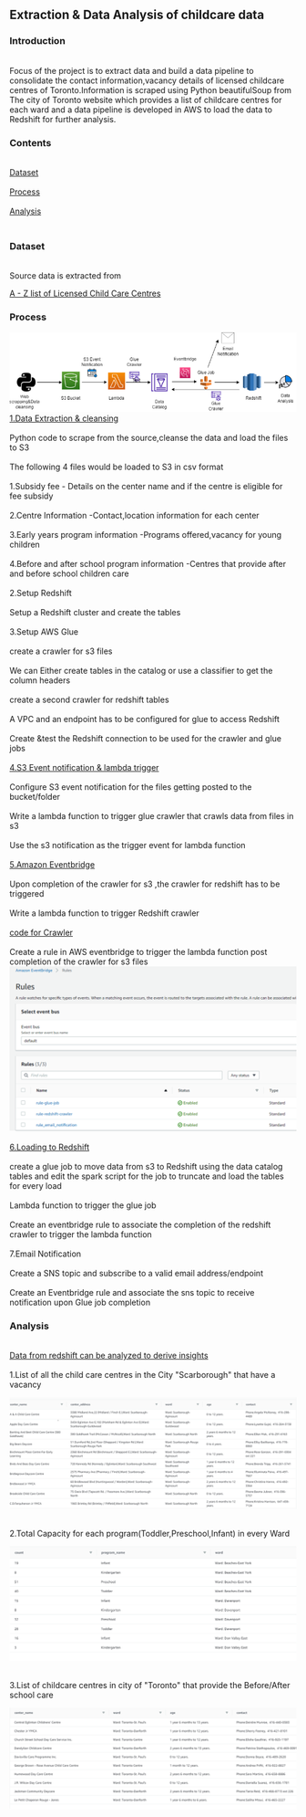 <h2>Extraction & Data Analysis of childcare data</h2>
<h3>Introduction</h3>
<br>Focus of the project is to extract data and build a data pipeline to consolidate the contact information,vacancy details of licensed childcare centres of Toronto.Information is scraped using Python beautifulSoup from The city of Toronto website which provides a list of childcare centres for each ward and a data pipeline is developed in AWS to load the data to Redshift for further analysis.</br> 
 <h3>Contents</h3>
 <br><a href="#Dataset">Dataset</a></br>
 <br><a href="#Process">Process</a></br>
 <br><a href="#Analysis">Analysis</a></br>
 <h3><br id="Dataset">Dataset</br></h3>
 <br>Source data is extracted from 
 
 [A - Z list of Licensed Child Care Centres](https://www.toronto.ca/data/children/dmc/a2z/a2za.html)</br>
 <h3><p id="Process">Process</p></h3>
 
 ![alt text](https://github.com/shruthi2611/Childcare-Project/blob/main/process_flow.png "Process flow")
 <br>[1.Data Extraction & cleansing](https://github.com/shruthi2611/Childcare-Project/blob/main/Web%20scraping%20%26data%20cleansing.ipynb)</br> 
      <br>Python code to scrape from the source,cleanse the data and load the files to S3</br>
      <br>The following 4 files would be loaded to S3 in csv format </br>
      <br>1.Subsidy fee - Details on the center name and if the centre is eligible for fee subsidy</br>
      <br>2.Centre Information -Contact,location information for each center</br>
      <br>3.Early years program information -Programs offered,vacancy for young children</br>
      <br>4.Before and after school program information -Centres that provide after and before school children care</br>
 <br>2.Setup Redshift</br>
 <br>Setup a Redshift cluster and create the tables </br>
 <br>3.Setup AWS Glue</br>
 <br>create a crawler for s3 files</br>
 <br>We can Either create tables in the catalog or use a classifier to get the column headers</br> 
 <br>create a second crawler for redshift tables</br>
 <br>A VPC and an endpoint has to be configured for glue to access Redshift</br>
 <br>Create &test the Redshift connection to be used for the crawler and glue jobs</br>
 <br>[4.S3 Event notification & lambda trigger](https://github.com/shruthi2611/Childcare-Project/blob/main/lambda%20glue%20crawler.txt)</br>
 <br>Configure S3 event notification for the files getting posted to the bucket/folder</br>
 <br>Write a lambda function to trigger glue crawler that crawls data from files in s3</br>
 <br>Use the s3 notification as the trigger event for lambda function</br>
 <br>[5.Amazon Eventbridge](https://github.com/shruthi2611/Childcare-Project/blob/main/Event%20pattern.txt)</br>
 <br>Upon completion of the crawler for s3 ,the crawler for redshift has to be triggered</br>
 <br>Write a lambda function to trigger Redshift crawler </br>
 <br>[code for Crawler](https://github.com/shruthi2611/Childcare-Project/blob/main/lambda%20Redshift%20crawler.txt)</br>
 <br>Create a rule in AWS eventbridge to trigger the lambda function post completion of the crawler for s3 files</br>
 ![alt text](https://github.com/shruthi2611/Childcare-Project/blob/main/eventbridge.PNG "eventbridge")   
 <br>[6.Loading to Redshift](https://github.com/shruthi2611/Childcare-Project/blob/main/lambda%20glue%20job.txt)</br>
      <br>create a glue job to move data from s3 to Redshift using the data catalog tables and edit the spark script for the job to truncate and load the tables for every load</br>
      <br>Lambda function to trigger the glue job</br>
      <br>Create an eventbridge rule to associate the completion of the redshift crawler to trigger the lambda function</br>
 <br>7.Email Notification </br>
      <br>Create a SNS topic and subscribe to a valid email address/endpoint </br>
      <br>Create an Eventbridge rule and associate the sns topic to receive notification upon Glue job completion</br>
 <h3><p id="Analysis">Analysis </p></h3>
 
 <br>[Data from redshift can be analyzed to derive insights](https://github.com/shruthi2611/Childcare-Project/blob/main/data_analysis_query.sql)</br>
<br>1.List of all the child care centres in the City "Scarborough" that have a vacancy</br>
 
![alt text](https://github.com/shruthi2611/Childcare-Project/blob/main/List_of_schools_at_scarborough.PNG "list")

<br>2.Total Capacity for each program(Toddler,Preschool,Infant) in every Ward</br>
 
![alt text](https://github.com/shruthi2611/Childcare-Project/blob/main/count_of_programs_per_ward.PNG "Capacity")

<br>3.List of childcare centres in city of "Toronto" that provide the Before/After school care</br>
 
![alt text](https://github.com/shruthi2611/Childcare-Project/blob/main/torontop.PNG "Toronto")
   
     
     

